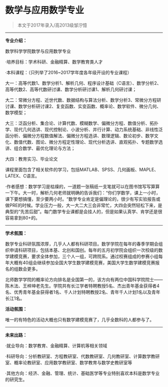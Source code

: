 
# 数学与应用数学专业  

> 本文于2017年录入/高2013级邹泞憶  

****

**专业介绍：**

数学科学学院数学与应用数学专业

·培养目标：学术科研、金融精算、数学教育类人才

·本科课程：（只列举了2016~2017学年度各年级开设的专业课程）

大一：高等代数1、数学分析1、解析几何、程序设计基础（C语言）、数学分析2、高等代数2、高等代数研讨课、数学分析研讨课1、解析几何研讨课；

大二：常微分方程、近世代数、数据结构与算法分析、数学分析3、常微分方程研讨课、数学分析研讨课2、复变函数、实变函数、概率论、数学软件、微分几何、数学模型；

大三：泛函分析、集合论、计算代数、模糊数学、偏微分方程、数值分析、拓扑学、现代几何选讲、现代控制论、小波分析、并行计算、动力系统基础、非线性泛函分析、偏微分方程数值解法、偏微分方程选讲、数理逻辑、数论初步、数学文化、数值代数、图论、微分方程定性理论、现代分析选讲、直观拓扑、专题数学选讲、组合数学、最优化理论与方法；

大四：教育实习、毕业论文

课程里面包含了相关软件的学习，包括MATLAB、SPSS、几何画板、MAPLE、LATEX、C语言。

·作者感想：数学学习是枯燥的，一道题一张稿纸一支笔就可以在图书馆写写算算一下午。大一时，解析几何老师就明确的告诉我们：“你们学数学，课上一小时，课下要想搞懂，至少要两小时。“数学专业肯定是偏理论的，很少有写实验报告或做PRE的时候。学业压力一般，大一大二大三会非常忙，大四会突然轻松下来，是典型的“先苦后甜”。每门数学专业课都是会挂人的，但是如果认真学、肯学还是很容易拿到80+的。

****

**学术氛围：**

数学专业科研氛围浓厚，几乎人人都有科研项目。数学学院在每年的春季学期会组织申请科研项目，包括本基、北创和国创。每年的五月初学院会组织一次校级的数学建模竞赛，要求全体参加，三个人一组，可跨院系。通过校赛组成的参赛小组每年大概有40组会继续参加全国大学生数学建模竞赛，美国大学生数学建模竞赛报名的组数会更多。

北师数学学院的概率论方向排名是全国第一的，该方向有两位中国科学院院士——陈木法、王梓坤老先生。学院共有长江学者特聘教授5名、杰出青年基金获得者4名、优秀青年基金获得者1名、千人计划特聘教授2名、青年千人计划1名以及青年长江1名。



**活动氛围：**

唯一的有特色的活动大概也只有数学建模竞赛了，几乎全数科的人都参与了。

****

**未来出路：**

·就业导向：数学教育、金融精算、计算机等相关领域

·科研导向：分析教研室、方程教研室、代数教研室、几何教研室、计算数学教研室、概率论教研室、应用数学教研室、数学教育与数学史教研室等

·其他方向：经济、金融、管理、统计、基础医学等专业特别喜欢本科是数学专业的研究生。


